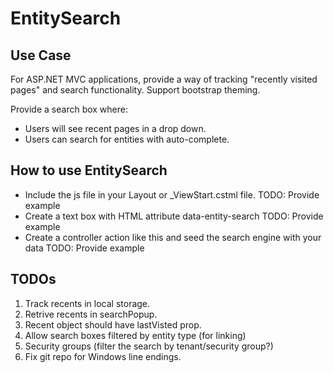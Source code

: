 # EntitySearch


## Use Case


For ASP.NET MVC applications, provide a way of tracking "recently visited pages" and search functionality.  Support bootstrap theming.

Provide a search box where:
* Users will see recent pages in a drop down.
* Users can search for entities with auto-complete.

## How to use EntitySearch

* Include the js file in your Layout or _ViewStart.cstml file.
	TODO: Provide example
* Create a text box with HTML attribute data-entity-search
	TODO: Provide example
* Create a controller action like this and seed the search engine with your data
	TODO: Provide example



## TODOs
1. Track recents in local storage.
1. Retrive recents in searchPopup.
1. Recent object should have lastVisted prop.
1. Allow search boxes filtered by entity type (for linking)
1. Security groups (filter the search by tenant/security group?)
1. Fix git repo for Windows line endings.